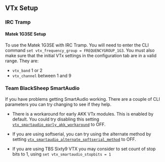 ## VTx Setup

### IRC Tramp

#### Matek 1G3SE Setup

To use the Matek 1G3SE with IRC Tramp. You will need to enter the CLI command `set vtx_frequency_group = FREQUENCYGROUP_1G3`. You must also make sure that the initial VTx settings in the configuration tab are in a valid range. They are: 
- `vtx_band` 1 or 2
- `vtx_channel` between 1 and 9

### Team BlackSheep SmartAudio

If you have problems getting SmartAudio working. There are a couple of CLI parameters you can try changing to see if they help.

- There is a workaround for early AKK VTx modules. This is enabled by default. You could try disabling this setting [`vtx_smartaudio_early_akk_workaround`](https://github.com/iNavFlight/inav/blob/master/docs/Settings.md#vtx_smartaudio_early_akk_workaround) to OFF.

- If you are using softserial, you can try using the alternate method by setting [`vtx_smartaudio_alternate_softserial_method`](https://github.com/iNavFlight/inav/blob/master/docs/Settings.md#vtx_smartaudio_alternate_softserial_method) to OFF.

- If you are using TBS Sixty9 VTX you may consider to set count of stop bits to 1, using `set vtx_smartaudio_stopbits = 1`
